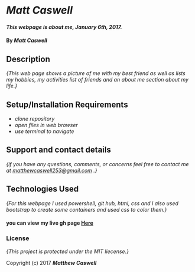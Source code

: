 # _Matt Caswell_

#### _This webpage is about me, January 6th, 2017._

#### By _**Matt Caswell**_

## Description

_{This web page shows a picture of me with my best friend as well as lists my hobbies, my activities list of friends and an about me section about my life.}_

## Setup/Installation Requirements

* _clone repository_
* _open files in web browser_
* _use terminal to navigate_


## Support and contact details

_{if you have any questions, comments, or concerns feel free to contact me at
matthewcaswell253@gmail.com .}_

## Technologies Used

_{For this webpage I used powershell, git hub, html, css and I also used bootstrap to create some containers and used css to color them.}_

<h4>you can view my live gh page <a href="http://mattcaswell253.github.io/week1"> Here </a></h4>

### License

*{This project is protected under the MIT liecense.}*

Copyright (c) 2017 **_Matthew Caswell_**
